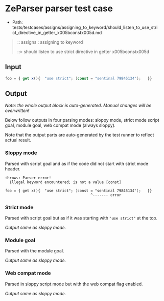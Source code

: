 # ZeParser parser test case

- Path: tests/testcases/assigns/assigning_to_keyword/should_listen_to_use_strict_directive_in_getter_x005bconstx005d.md

> :: assigns : assigning to keyword
>
> ::> should listen to use strict directive in getter x005bconstx005d

## Input

`````js
foo = { get x(){  "use strict"; (const = "sentinal 79845134");   }}
`````

## Output

_Note: the whole output block is auto-generated. Manual changes will be overwritten!_

Below follow outputs in four parsing modes: sloppy mode, strict mode script goal, module goal, web compat mode (always sloppy).

Note that the output parts are auto-generated by the test runner to reflect actual result.

### Sloppy mode

Parsed with script goal and as if the code did not start with strict mode header.

`````
throws: Parser error!
  Illegal keyword encountered; is not a value [const]

foo = { get x(){  "use strict"; (const = "sentinal 79845134");   }}
                                       ^------- error
`````

### Strict mode

Parsed with script goal but as if it was starting with `"use strict"` at the top.

_Output same as sloppy mode._

### Module goal

Parsed with the module goal.

_Output same as sloppy mode._

### Web compat mode

Parsed in sloppy script mode but with the web compat flag enabled.

_Output same as sloppy mode._
